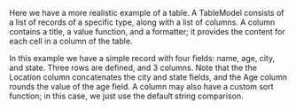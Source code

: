 Here we have a more realistic example of a table. A TableModel consists of a list of records of a specific type, along with a list of columns. A column contains a title, a value function, and a formatter; it provides the content for each cell in a column of the table.

In this example we have a simple record with four fields: name, age, city, and state. Three rows are defined, and 3 columns. Note that the the Location column concatenates the city and state fields, and the Age column rounds the value of the age field. A column may also have a custom sort function; in this case, we just use the default string comparison.

